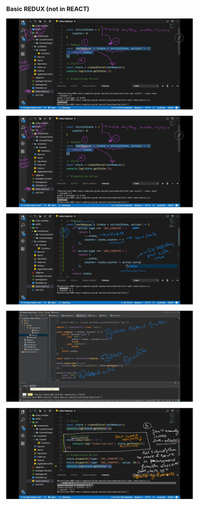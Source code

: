 ### Basic REDUX (not in REACT)

![](https://github.com/lekhrajdinkar/ReactJS16/blob/master/proj-1/NOTES/asset/1.jpg)

![](https://github.com/lekhrajdinkar/ReactJS16/blob/master/proj-1/NOTES/asset/1.jpg)

![](https://github.com/lekhrajdinkar/ReactJS16/blob/master/proj-1/NOTES/asset/3.jpg)

![](https://github.com/lekhrajdinkar/ReactJS16/blob/master/proj-1/NOTES/asset/4.jpg)

![](https://github.com/lekhrajdinkar/ReactJS16/blob/master/proj-1/NOTES/asset/5.jpg)